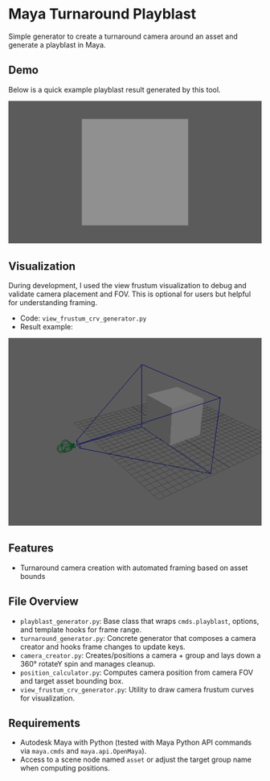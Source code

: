 # Maya Turnaround Playblast

Simple generator to create a turnaround camera around an asset and generate a playblast in Maya.

## Demo

Below is a quick example playblast result generated by this tool.

![Result](assets/result.gif)

## Visualization

During development, I used the view frustum visualization to debug and validate camera placement and FOV. This is optional for users but helpful for understanding framing.

- Code: `view_frustum_crv_generator.py`
- Result example:

![View Frustum Result](assets/view_frustum_result.png)

## Features

- Turnaround camera creation with automated framing based on asset bounds

## File Overview

- `playblast_generator.py`: Base class that wraps `cmds.playblast`, options, and template hooks for frame range.
- `turnaround_generator.py`: Concrete generator that composes a camera creator and hooks frame changes to update keys.
- `camera_creator.py`: Creates/positions a camera + group and lays down a 360° rotateY spin and manages cleanup.
- `position_calculator.py`: Computes camera position from camera FOV and target asset bounding box.
- `view_frustum_crv_generator.py`: Utility to draw camera frustum curves for visualization.

## Requirements

- Autodesk Maya with Python (tested with Maya Python API commands via `maya.cmds` and `maya.api.OpenMaya`).
- Access to a scene node named `asset` or adjust the target group name when computing positions.
